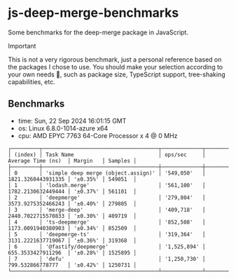 <!-- This file is generated from a template, please do not modify it directly. -->

# js-deep-merge-benchmarks

Some benchmarks for the deep-merge package in JavaScript.

> [!IMPORTANT]
> This is not a very rigorous benchmark, just a personal reference based on the packages I chose to use.
> You should make your selection according to your own needs 🙂, such as package size, TypeScript support, tree-shaking capabilities, etc.

## Benchmarks


- time: Sun, 22 Sep 2024 16:01:15 GMT
- os: Linux 6.8.0-1014-azure x64
- cpu: AMD EPYC 7763 64-Core Processor x 4 @ 0 MHz

```
┌─────────┬─────────────────────────────────────┬─────────────┬────────────────────┬──────────┬─────────┐
│ (index) │ Task Name                           │ ops/sec     │ Average Time (ns)  │ Margin   │ Samples │
├─────────┼─────────────────────────────────────┼─────────────┼────────────────────┼──────────┼─────────┤
│ 0       │ 'simple deep merge (object.assign)' │ '549,050'   │ 1821.3260443931335 │ '±0.35%' │ 549051  │
│ 1       │ 'lodash.merge'                      │ '561,100'   │ 1782.2130632449444 │ '±0.37%' │ 561101  │
│ 2       │ 'deepmerge'                         │ '279,804'   │ 3573.9275352466243 │ '±0.40%' │ 279805  │
│ 3       │ 'merge-deep'                        │ '409,718'   │ 2440.7022715570833 │ '±0.30%' │ 409719  │
│ 4       │ 'ts-deepmerge'                      │ '852,508'   │ 1173.0091940380903 │ '±0.34%' │ 852509  │
│ 5       │ 'deepmerge-ts'                      │ '319,364'   │ 3131.2221637719067 │ '±0.36%' │ 319368  │
│ 6       │ '@fastify/deepmerge'                │ '1,525,894' │ 655.3533427911296  │ '±0.28%' │ 1525895 │
│ 7       │ 'defu'                              │ '1,250,730' │ 799.532866778777   │ '±0.42%' │ 1250731 │
└─────────┴─────────────────────────────────────┴─────────────┴────────────────────┴──────────┴─────────┘

```

